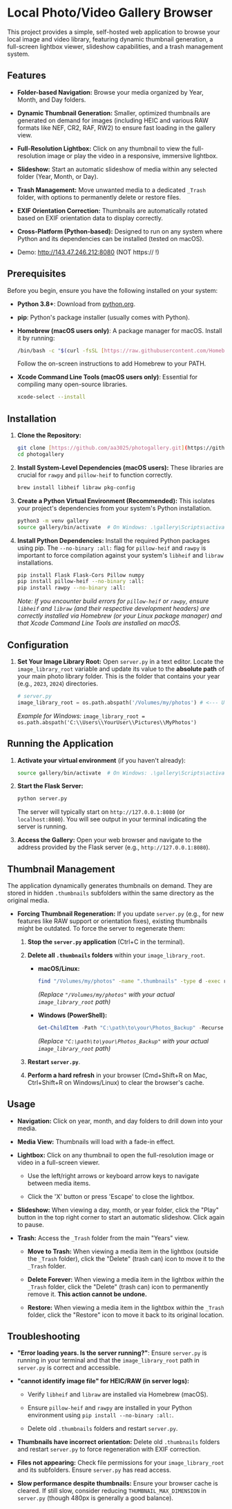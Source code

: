 
# Local Photo/Video Gallery Browser

This project provides a simple, self-hosted web application to browse your local image and video library, featuring dynamic thumbnail generation, a full-screen lightbox viewer, slideshow capabilities, and a trash management system.

## Features

* **Folder-based Navigation:** Browse your media organized by Year, Month, and Day folders.

* **Dynamic Thumbnail Generation:** Smaller, optimized thumbnails are generated on demand for images (including HEIC and various RAW formats like NEF, CR2, RAF, RW2) to ensure fast loading in the gallery view.

* **Full-Resolution Lightbox:** Click on any thumbnail to view the full-resolution image or play the video in a responsive, immersive lightbox.

* **Slideshow:** Start an automatic slideshow of media within any selected folder (Year, Month, or Day).

* **Trash Management:** Move unwanted media to a dedicated `_Trash` folder, with options to permanently delete or restore files.

* **EXIF Orientation Correction:** Thumbnails are automatically rotated based on EXIF orientation data to display correctly.

* **Cross-Platform (Python-based):** Designed to run on any system where Python and its dependencies can be installed (tested on macOS).
  
* Demo: http://143.47.246.212:8080 (NOT https:// !)

## Prerequisites

Before you begin, ensure you have the following installed on your system:

* **Python 3.8+**: Download from [python.org](https://www.python.org/downloads/).

* **pip**: Python's package installer (usually comes with Python).

* **Homebrew (macOS users only)**: A package manager for macOS. Install it by running:

    ```bash
    /bin/bash -c "$(curl -fsSL [https://raw.githubusercontent.com/Homebrew/install/HEAD/install.sh](https://raw.githubusercontent.com/Homebrew/install/HEAD/install.sh))"
    ```

    Follow the on-screen instructions to add Homebrew to your PATH.

* **Xcode Command Line Tools (macOS users only)**: Essential for compiling many open-source libraries.

    ```bash
    xcode-select --install
    ```

## Installation

1.  **Clone the Repository:**

    ```bash
    git clone [https://github.com/aa3025/photogallery.git](https://github.com/aa3025/photogallery.git)
    cd photogallery
    ```

2.  **Install System-Level Dependencies (macOS users):**
    These libraries are crucial for `rawpy` and `pillow-heif` to function correctly.

    ```bash
    brew install libheif libraw pkg-config
    ```

3.  **Create a Python Virtual Environment (Recommended):**
    This isolates your project's dependencies from your system's Python installation.

    ```bash
    python3 -m venv gallery
    source gallery/bin/activate  # On Windows: .\gallery\Scripts\activate
    ```

4.  **Install Python Dependencies:**
    Install the required Python packages using pip. The `--no-binary :all:` flag for `pillow-heif` and `rawpy` is important to force compilation against your system's `libheif` and `libraw` installations.

    ```bash
    pip install Flask Flask-Cors Pillow numpy
    pip install pillow-heif --no-binary :all:
    pip install rawpy --no-binary :all:
    ```

    *Note: If you encounter build errors for `pillow-heif` or `rawpy`, ensure `libheif` and `libraw` (and their respective development headers) are correctly installed via Homebrew (or your Linux package manager) and that Xcode Command Line Tools are installed on macOS.*

## Configuration

1.  **Set Your Image Library Root:**
    Open `server.py` in a text editor. Locate the `image_library_root` variable and update its value to the **absolute path** of your main photo library folder. This is the folder that contains your year (e.g., `2023`, `2024`) directories.

    ```python
    # server.py
    image_library_root = os.path.abspath('/Volumes/my/photos') # <--- UPDATE THIS PATH
    ```

    *Example for Windows:* `image_library_root = os.path.abspath('C:\\Users\\YourUser\\Pictures\\MyPhotos')`

## Running the Application

1.  **Activate your virtual environment** (if you haven't already):

    ```bash
    source gallery/bin/activate  # On Windows: .\gallery\Scripts\activate
    ```

2.  **Start the Flask Server:**

    ```bash
    python server.py
    ```

    The server will typically start on `http://127.0.0.1:8080` (or `localhost:8080`). You will see output in your terminal indicating the server is running.

3.  **Access the Gallery:**
    Open your web browser and navigate to the address provided by the Flask server (e.g., `http://127.0.0.1:8080`).

## Thumbnail Management

The application dynamically generates thumbnails on demand. They are stored in hidden `.thumbnails` subfolders within the same directory as the original media.

* **Forcing Thumbnail Regeneration:** If you update `server.py` (e.g., for new features like RAW support or orientation fixes), existing thumbnails might be outdated. To force the server to regenerate them:

    1.  **Stop the `server.py` application** (Ctrl+C in the terminal).

    2.  **Delete all `.thumbnails` folders** within your `image_library_root`.

        * **macOS/Linux:**

            ```bash
            find "/Volumes/my/photos" -name ".thumbnails" -type d -exec rm -rf {} +
            ```

            *(Replace `"/Volumes/my/photos"` with your actual `image_library_root` path)*

        * **Windows (PowerShell):**

            ```powershell
            Get-ChildItem -Path "C:\path\to\your\Photos_Backup" -Recurse -Directory -Hidden -Filter ".thumbnails" | Remove-Item -Recurse -Force
            ```

            *(Replace `"C:\path\to\your\Photos_Backup"` with your actual `image_library_root` path)*

    3.  **Restart `server.py`**.

    4.  **Perform a hard refresh** in your browser (Cmd+Shift+R on Mac, Ctrl+Shift+R on Windows/Linux) to clear the browser's cache.

## Usage

* **Navigation:** Click on year, month, and day folders to drill down into your media.

* **Media View:** Thumbnails will load with a fade-in effect.

* **Lightbox:** Click on any thumbnail to open the full-resolution image or video in a full-screen viewer.

    * Use the left/right arrows or keyboard arrow keys to navigate between media items.

    * Click the 'X' button or press 'Escape' to close the lightbox.

* **Slideshow:** When viewing a day, month, or year folder, click the "Play" button in the top right corner to start an automatic slideshow. Click again to pause.

* **Trash:** Access the `_Trash` folder from the main "Years" view.

    * **Move to Trash:** When viewing a media item in the lightbox (outside the `_Trash` folder), click the "Delete" (trash can) icon to move it to the `_Trash` folder.

    * **Delete Forever:** When viewing a media item in the lightbox *within* the `_Trash` folder, click the "Delete" (trash can) icon to permanently remove it. **This action cannot be undone.**

    * **Restore:** When viewing a media item in the lightbox *within* the `_Trash` folder, click the "Restore" icon to move it back to its original location.

## Troubleshooting

* **"Error loading years. Is the server running?"**: Ensure `server.py` is running in your terminal and that the `image_library_root` path in `server.py` is correct and accessible.

* **"cannot identify image file" for HEIC/RAW (in server logs):**

    * Verify `libheif` and `libraw` are installed via Homebrew (macOS).

    * Ensure `pillow-heif` and `rawpy` are installed in your Python environment using `pip install --no-binary :all:`.

    * Delete old `.thumbnails` folders and restart `server.py`.

* **Thumbnails have incorrect orientation:** Delete old `.thumbnails` folders and restart `server.py` to force regeneration with EXIF correction.

* **Files not appearing:** Check file permissions for your `image_library_root` and its subfolders. Ensure `server.py` has read access.

* **Slow performance despite thumbnails:** Ensure your browser cache is cleared. If still slow, consider reducing `THUMBNAIL_MAX_DIMENSION` in `server.py` (though 480px is generally a good balance).
````
